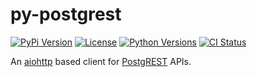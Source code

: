 # py-postgrest

[![PyPi Version](https://img.shields.io/pypi/v/postgrest.svg)](https://pypi.org/project/postgrest/)
[![License](https://img.shields.io/pypi/l/postgrest.svg)](https://pypi.org/project/postgrest/)
[![Python Versions](https://img.shields.io/pypi/pyversions/postgrest.svg)](https://pypi.org/project/postgrest/)
[![CI Status](https://travis-ci.org/kong/py-postgrest.svg)](https://travis-ci.org/kong/py-postgrest)


An [aiohttp](https://docs.aiohttp.org/) based client for [PostgREST](http://postgrest.org/) APIs.

